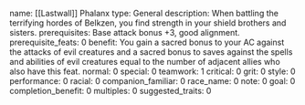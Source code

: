 name: [[Lastwall]] Phalanx
type: General
description: When battling the terrifying hordes of Belkzen, you find strength in your shield brothers and sisters.
prerequisites: Base attack bonus +3, good alignment.
prerequisite_feats: 0
benefit: You gain a sacred bonus to your AC against the attacks of evil creatures and a sacred bonus to saves against the spells and abilities of evil creatures equal to the number of adjacent allies who also have this feat.
normal: 0
special: 0
teamwork: 1
critical: 0
grit: 0
style: 0
performance: 0
racial: 0
companion_familiar: 0
race_name: 0
note: 0
goal: 0
completion_benefit: 0
multiples: 0
suggested_traits: 0
